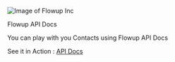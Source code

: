 ![Image of Flowup Inc](https://flowup.com/img/logo-black.png)

Flowup API Docs

You can play with you Contacts using Flowup API Docs

See it in Action : [API Docs](https://flowup.com/apidocs?utm_source=github&utm_medium=readme)

